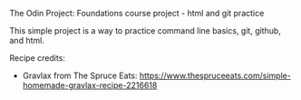 The Odin Project: Foundations course project - html and git practice

This simple project is a way to practice command line basics, git, github, and html.

Recipe credits:
- Gravlax from The Spruce Eats: https://www.thespruceeats.com/simple-homemade-gravlax-recipe-2216618